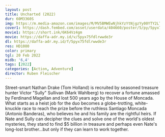 ```yaml
---
layout: post
title: Uncharted (2022)
dur: 60M3360S
img: https://m.media-amazon.com/images/M/MV5BMWEwNjhkYzYtNjgzYy00YTY2LThjYWYtYzViMGJkZTI4Y2MyXkEyXkFqcGdeQXVyNTM0OTY1OQ@@._V1_.jpg
cover1: https://dash.fembed.com/asset/userdata/404660/poster/5/py/5pyx75fdlrwwde3r.png?v=1654145350
movie1: https://short.ink/6K64Vz4gm
movie: https://daffa-adr.my.id/v/5pyx75fdlrwwde3r
dl: https://daffa-adr.my.id/f/5pyx75fdlrwwde3r
res: HD1080
color: primary
tgl: 20 Feb 2022
midb: '6,4'
tags: [2022]
categories: [Action, Adventure]
director: Ruben Fleischer
---
```


Street-smart Nathan Drake (Tom Holland) is recruited by seasoned treasure hunter Victor "Sully" Sullivan (Mark Wahlberg) to recover a fortune amassed by Ferdinand Magellan and lost 500 years ago by the House of Moncada. What starts as a heist job for the duo becomes a globe-trotting, white-knuckle race to reach the prize before the ruthless Santiago Moncada (Antonio Banderas), who believes he and his family are the rightful heirs. If Nate and Sully can decipher the clues and solve one of the world's oldest mysteries, they stand to find $5 billion in treasure and perhaps even Nate's long-lost brother...but only if they can learn to work together.
